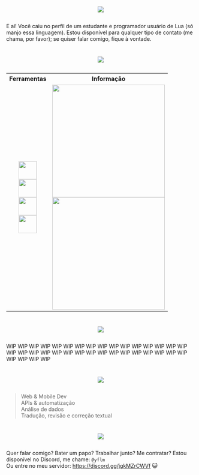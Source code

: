 <h1><p align="center"><img src="https://readme-typing-svg.demolab.com/?font=Fira+Code&weight=700&size=28&pause=1000&color=3807F7&center=true&vCenter=true&width=650&height=34&lines=Mieusk%2C+a+guy+with+advanced+Lua+skills"/></p></h1>

E aí! Você caiu no perfil de um estudante e programador usuário de Lua (só manjo essa linguagem). Estou disponível para qualquer tipo de contato (me chama, por favor); se quiser falar comigo, fique à vontade.

<h1><p align="center"><img src="https://readme-typing-svg.demolab.com/?font=Fira+Code&weight=700&size=28&pause=1000&color=3807F7&center=true&vCenter=true&width=650&height=34&lines=My+stats"/></p></h1>
<table border="0" align="center">
  <tr>
    <th><b>Ferramentas<b></th>
    <th><b>Informação<b></th>
  </tr>
  <tr>
    <td><p align="center"><a href="https://luajit.org"><img src="https://dic.academic.ru/pictures/wiki/files/76/Lua-logo-nolabel.svg" width="48"/></a>
    <br><a href="https://luvit.io/"><img src="https://avatars.githubusercontent.com/u/1202929" width="48"/></a>
    <br><a href="https://love2d.org/"><img src="https://opensource.com/sites/default/files/styles/panopoly_image_original/public/images/life-uploads/love.png" width="48"/></a>
    <br><a href="https://fengari.io/"><img src="https://cdn.discordapp.com/attachments/725881758192762891/1083103551410143273/28658472_1.svg" width="48"/></a></p></td>
    <td>
    <img src="https://discord-readme-badge.vercel.app/api?id=520728616103837706" width="300"/>
    <br><img src="https://github-readme-stats.vercel.app/api/top-langs/?username=mieusk&layout=compact&theme=apprentice&hide_border=true&bg_color=1e2124&card_width=384&line_height=40" width="300"/></td>
  </tr>
</table>

<h1><p align="center"><img src="https://readme-typing-svg.demolab.com/?font=Fira+Code&weight=700&size=28&pause=1000&color=3807F7&center=true&vCenter=true&width=650&height=34&lines=Projects+that+I%27ve+made"/></p></h1>

WIP WIP WIP WIP WIP WIP WIP WIP WIP WIP WIP WIP WIP WIP WIP WIP WIP WIP WIP WIP WIP WIP WIP WIP WIP WIP WIP WIP WIP WIP WIP WIP WIP WIP WIP WIP

      
<h1><p align="center"><img src="https://readme-typing-svg.demolab.com/?font=Fira+Code&weight=700&size=28&pause=1000&color=3807F7&center=true&vCenter=true&width=650&height=34&lines=Look+for+me+to..."/></p></h1>

> Web & Mobile Dev <br>
> APIs & automatização <br>
> Análise de dados <br>
> Tradução, revisão e correção textual
      
<h1><p align="center"><img src="https://readme-typing-svg.demolab.com/?font=Fira+Code&weight=700&size=28&pause=1000&color=3807F7&center=true&vCenter=true&width=650&height=34&lines=Contact+me+through+Discord"/></p></h1>

Quer falar comigo? Bater um papo? Trabalhar junto? Me contratar? Estou disponível no Discord, me chame: `@yflm`
<br>
Ou entre no meu servidor: https://discord.gg/jgkMZrCWVf 😺
